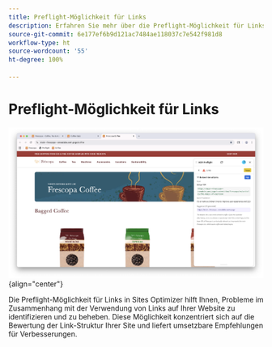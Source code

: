 ```yaml
---
title: Preflight-Möglichkeit für Links
description: Erfahren Sie mehr über die Preflight-Möglichkeit für Links in Sites Optimizer.
source-git-commit: 6e177ef6b9d121ac7484ae118037c7e542f981d8
workflow-type: ht
source-wordcount: '55'
ht-degree: 100%

---
```



# Preflight-Möglichkeit für Links

![Preflight-Möglichkeit für Links](./assets/links/hero.png){align="center"}

Die Preflight-Möglichkeit für Links in Sites Optimizer hilft Ihnen, Probleme im Zusammenhang mit der Verwendung von Links auf Ihrer Website zu identifizieren und zu beheben. Diese Möglichkeit konzentriert sich auf die Bewertung der Link-Struktur Ihrer Site und liefert umsetzbare Empfehlungen für Verbesserungen.
